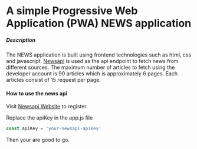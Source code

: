 # A simple Progressive Web Application (PWA) NEWS application

##### Description
The NEWS application is built using frontend technologies such as html, css and javascript.
[Newsapi](https://newsapi.org) is used as the api endpoint to fetch news from different sources.
The maximum number of articles to fetch using the developer account is 90 articles which is approximately 6 pages. Each articles consist of 15 request per page.

#### How to use the news api
Visit [Newsapi Website](https://newsapi.org) to register.

Replace the apiKey in the app.js file
```js
const apiKey = 'your-newsapi-apiKey'
```

Then your are good to go.